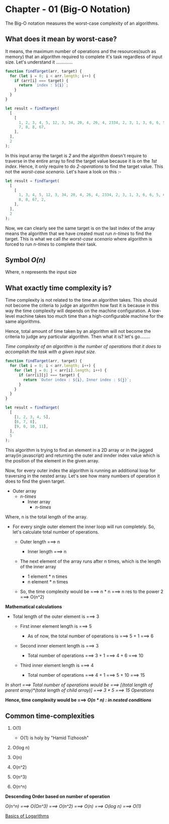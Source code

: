 # Chapter - 01 (Big-O Notation)

The Big-O notation measures the worst-case complexity of an algorithms.

## **What does it mean by worst-case?**

It means, the maximum number of operations and the resources(such as memory) that an algorithm required to complete it's task regardless of input size. Let's understand it .............

```js
function findTarget(arr, target) {
  for (let i = 0; i < arr.length; i++) {
    if (arr[i] === target) {
      return `index : ${i}`;
    }
  }
}

let result = findTarget(
  [
    [
      1, 2, 3, 4, 5, 12, 3, 34, 20, 4, 26, 4, 2334, 2, 3, 1, 3, 6, 6, 5, 6, 6,
      7, 8, 8, 67,
    ],
  ],
  2
);
```

In this input array the target is _2_ and the algorithm doesn't require to traverse in the entire array to find the target value because it is on the _1st index_. Hence, it only require to do _2-operations_ to find the target value. This not the _worst-case scenario._ Let's have a look on this :-

```js
let result = findTarget(
  [
    [
      1, 3, 4, 5, 12, 3, 34, 20, 4, 26, 4, 2334, 2, 3, 1, 3, 6, 6, 5, 6, 6, 7,
      8, 8, 67, 2,
    ],
  ],
  2
);
```

Now, we can clearly see the same target is on the last index of the array means the algorithm that we have created must run _n-times_ to find the target. This is what we call _the worst-case scenario_ where algorithm is forced to run _n-times_ to complete their task.

## Symbol **_O(n)_**

Where, n represents the input size

## What exactly time complexity is?

Time complexity is not related to the time an algorithm takes. This should not become the criteria to judge an algorithm how fast it is because in this way the time complexity will depends on the machine configuration. A low-level machine takes too much time than a high-configurable machine for the same algorithms.

Hence, total amount of time taken by an algorithm will not become the criteria to judge any particular algorithm. Then what it is? let's go........

_Time complexity of an algorithm is the number of operations that it does to accomplish the task with a given input size._

```js
function findTarget(arr, target) {
  for (let i = 0; i < arr.length; i++) {
    for (let j = 0; j < arr[i].length; i++) {
      if (arr[i][j] === target) {
        return `Outer index : ${i}, Inner index : ${j}`;
      }
    }
  }
}

let result = findTarget(
  [
    [1, 2, 3, 4, 5],
    [6, 7, 8],
    [9, 0, 10, 11],
  ],
  5
);
```

This algorithm is trying to find an element in a 2D array or in the jagged array(in javascript) and returning the outer and innder index value which is the position of the element in the given array.

Now, for every outer index the algorithm is running an additional loop for traversing in the nested array. Let's see how many numbers of operation it does to find the given target.

- Outer array
  - _n-times_
    - Inner array
      - _n-times_

Where, n is the total length of the array.

- For every single outer element the inner loop will run completely. So, let's calculate total number of operations.

  - Outer length ===> n

    - Inner length ===> n

  - The next element of the array runs after n times, which is the length of the inner array
    - 1 element \* n times
    - n element \* n times
  - So, the time complexity would be ===> n \* n ===> n res to the power 2 ===> O(n^2)

**Mathematical calculations**

- Total length of the outer element is ===> 3

  - First inner element length is ===> 5

    - As of now, the total number of operations is ===> 5 + 1 ===> 6

  - Second inner element length is ===> 3

    - Total number of operations ===> 3 + 1 ===> 4 + 6 ===> 10

  - Third inner element length is ===> 4
    - Total number of operations ===> 4 + 1 ===> 5 + 10 ===> 15

_In short ===> Total number of operations would be ===> [(total length of parent array)*(total length of child array)] ===> 3 \* 5 ===> 15 Operations_

**Hence, time complexity would be ===> _O(n \* n) : in nested conditions_**

## Common time-complexities

1. O(1)

   - O(1) is holy by "Hamid Tizhoosh"

2. O(log n)

3. O(n)

4. O(n^2)

5. O(n^3)

6. O(n^n)

**Descending Order based on number of operation**

_O(n^n) ===> O(On^3) ===> O(n^2) ===> O(n) ===> O(log n) ===> O(1)_

[Basics of Logarithms](./logarithm.md)
